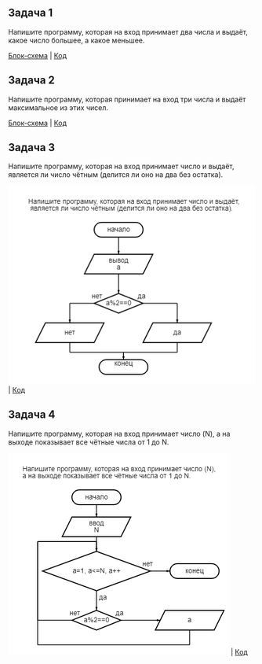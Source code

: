 ## Задача 1
Напишите программу, которая на вход принимает два числа и выдаёт, какое число большее, а какое меньшее.

[Блок-схема]( https://github.com/Aliya472/Homework_3.1_GB/blob/main/Example1/diagram1.png?raw%3Dtrue ) | [Код]( https://github.com/Aliya472/Homework_3.1_GB/blob/main/Example1/Program.cs )

## Задача 2
Напишите программу, которая принимает на вход три числа и выдаёт максимальное из этих чисел.

[Блок-схема]( https://github.com/Aliya472/Homework_3.1_GB/blob/main/Example2/diagram2.png ) | [Код]( https://github.com/Aliya472/Homework_3.1_GB/blob/main/Example2/Program.cs )


## Задача 3
 Напишите программу, которая на вход принимает число и выдаёт, является ли число чётным (делится ли оно на два без остатка).

![Блок-схема](https://github.com/Aliya472/Homework_3.1_GB/blob/main/Example3/diagram3.png) | [Код](https://github.com/Aliya472/Homework_3.1_GB/blob/main/Example3/Program.cs)

## Задача 4

Напишите программу, которая на вход принимает число (N), а на выходе показывает все чётные числа от 1 до N.

![Блок-схема](https://github.com/Aliya472/Homework_3.1_GB/blob/main/Example4/diagram4.png) | [Код](https://github.com/Aliya472/Homework_3.1_GB/blob/main/Example4/Program.cs)


